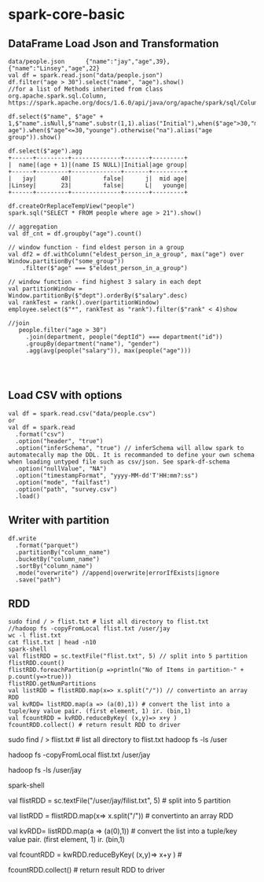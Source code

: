 # spark-core-basic
## DataFrame Load Json and Transformation

```
data/people.json      {"name":"jay","age",39},{"name":"Linsey","age",22}
val df = spark.read.json("data/people.json")
df.filter("age > 30").select("name", "age").show()
//for a list of Methods inherited from class org.apache.spark.sql.Column, https://spark.apache.org/docs/1.6.0/api/java/org/apache/spark/sql/ColumnName.html

df.select($"name", $"age" + 1,$"name".isNull,$"name".substr(1,1).alias("Initial"),when($"age">30,"mid age").when($"age"<=30,"younge").otherwise("na").alias("age group")).show()

df.select($"age").agg
+------+---------+--------------+-------+---------+
|  name|(age + 1)|(name IS NULL)|Initial|age group|
+------+---------+--------------+-------+---------+
|   jay|       40|         false|      j|  mid age|
|Linsey|       23|         false|      L|   younge|
+------+---------+--------------+-------+---------+

df.createOrReplaceTempView("people")
spark.sql("SELECT * FROM people where age > 21").show()

// aggregation
val df_cnt = df.groupby("age").count()

// window function - find eldest person in a group 
val df2 = df.withColumn("eldest_person_in_a_group", max("age") over Window.partitionBy("some_group"))
    .filter($"age" === $"eldest_person_in_a_group")

// window function - find highest 3 salary in each dept 
val partitionWindow = Window.partitionBy($"dept").orderBy($"salary".desc)
val rankTest = rank().over(partitionWindow)
employee.select($"*", rankTest as "rank").filter($"rank" < 4)show

//join 
   people.filter("age > 30")
     .join(department, people("deptId") === department("id"))
     .groupBy(department("name"), "gender")
     .agg(avg(people("salary")), max(people("age")))




```
## Load CSV with options
```
val df = spark.read.csv("data/people.csv")
or 
val df = spark.read
  .format("csv")
  .option("header", "true")
  .option("inferSchema", "true") // inferSchema will allow spark to automatecally map the DDL. It is recommanded to define your own schema when loading untyped file such as csv/json. See spark-df-schema
  .option("nullValue", "NA")
  .option("timestampFormat", "yyyy-MM-dd'T'HH:mm?:ss")
  .option("mode", "failfast")
  .option("path", "survey.csv")
  .load()
```
## Writer with partition
```
df.write
  .format("parquet")
  .partitionBy("column_name")
  .bucketBy("column_name")
  .sortBy("column_name")
  .mode("overwrite") //append|overwrite|errorIfExists|ignore
  .save("path")
```

## RDD
```
sudo find / > flist.txt # list all directory to flist.txt 
//hadoop fs -copyFromLocal flist.txt /user/jay
wc -l flist.txt
cat flist.txt | head -n10
spark-shell
val flistRDD = sc.textFile("flist.txt", 5) // split into 5 partition
flistRDD.count()
flistRDD.foreachPartition(p =>println("No of Items in partition-" + p.count(y=>true)))
flistRDD.getNumPartitions
val listRDD = flistRDD.map(x=> x.split("/")) // convertinto an array RDD
val kvRDD= listRDD.map(a => (a(0),1)) # convert the list into a tuple/key value pair. (first element, 1) ir. (bin,1)
val fcountRDD = kvRDD.reduceByKey( (x,y)=> x+y ) 
fcountRDD.collect() # return result RDD to driver
```



sudo find / > flist.txt                # list all directory to flist.txt
hadoop fs -ls /user

hadoop fs -copyFromLocal flist.txt /user/jay

hadoop fs -ls /user/jay

spark-shell

val flistRDD = sc.textFile("/user/jay/filist.txt", 5)   # split into 5 partition

val listRDD = flistRDD.map(x=> x.split("/"))            # convertinto an array RDD

val kvRDD= listRDD.map(a => (a(0),1))                   # convert the list into a tuple/key value pair. (first element, 1) ir. (bin,1)

val fcountRDD = kwRDD.reduceByKey( (x,y)=> x+y )        # 

fcountRDD.collect()                                     # return result RDD to driver 

